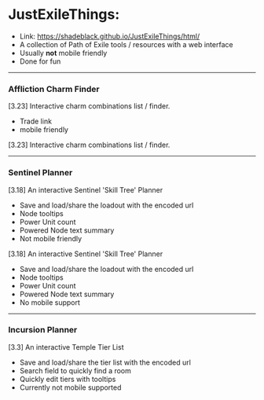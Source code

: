 # JustExileThings:

-   Link: https://shadeblack.github.io/JustExileThings/html/
-   A collection of Path of Exile tools / resources with a web interface
-   Usually **not** mobile friendly
-   Done for fun

---

### Affliction Charm Finder

[3.23] Interactive charm combinations list / finder.

-   Trade link
-   mobile friendly

\[3.23\] Interactive charm combinations list / finder.

---

### Sentinel Planner

[3.18] An interactive Sentinel 'Skill Tree' Planner

-   Save and load/share the loadout with the encoded url
-   Node tooltips
-   Power Unit count
-   Powered Node text summary
-   Not mobile friendly

\[3.18\] An interactive Sentinel 'Skill Tree' Planner

-   Save and load/share the loadout with the encoded url
-   Node tooltips
-   Power Unit count
-   Powered Node text summary
-   No mobile support

---

### Incursion Planner

\[3.3\] An interactive Temple Tier List

-   Save and load/share the tier list with the encoded url
-   Search field to quickly find a room
-   Quickly edit tiers with tooltips
-   Currently not mobile supported
